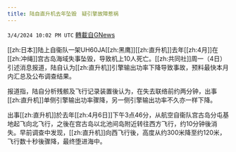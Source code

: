 ```yaml
---
title: 陆自直升机去年坠毁　疑引擎故障惹祸
---
```

`3/4/2024 10:02 PM UTC` [轉載自GNews](https://gnews.org/articles/2364805)

[[zh:日本]]陆上自衞队一架UH60JA[[zh:黑鹰]][[zh:直升机]]去年[[zh:4月]]在[[zh:冲绳]]宫古岛海域失事坠毁，导致机上10人死亡。[[zh:共同社]]周一（4日）引述消息报道，陆自认为[[zh:直升机]]引擎输出功率下降导致事故，预料最快本月内汇总及公布调查结果。

报道指，陆自分析残骸及飞行记录装置後认为，在失去联络前约两分钟，出事[[zh:直升机]]单侧引擎输出功率骤降，另一侧引擎输出功率不久亦一样下降。

出事[[zh:直升机]]於去年[[zh:4月6日]]下午3点46分，从航空自衞队宫古岛分屯基地起飞向北飞行，之後在宫古岛以北池间岛附近转往西方飞行，约10分钟後消失。早前调查中发现，[[zh:直升机]]向西飞行後，高度从约300米降至约120米，飞行数十秒後骤降，最终堕进海中。
